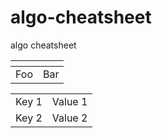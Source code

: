 # algo-cheatsheet
algo cheatsheet



| <!-- -->    | <!-- -->    |
|-------------|-------------|
| Foo         | Bar         |


<table>
<tr>
    <td>Key 1</td>
    <td>Value 1</td>
</tr>
<tr>
    <td>Key 2</td>
    <td>Value 2</td>
</tr>
</table>